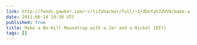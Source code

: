 ```yaml
---
link: http://feeds.gawker.com/~r/lifehacker/full/~3/dDnYyhJZHV0/make-a-no+kill-mousetrap-with-a-jar-and-a-nickel
date: 2011-06-14 19:30 UTC
published: true
title: Make a No-Kill Mousetrap with a Jar and a Nickel [DIY]
tags: []
---
```



